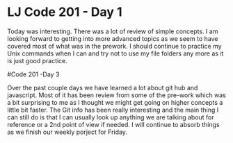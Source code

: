 # LJ Code 201 - Day 1

Today was interesting. There was a lot of review of simple concepts.
I am looking forward to getting into more advanced topics as we seem to have covered
most of what was in the prework. I should continue to practice my Unix commands when I can and try not to use
my file folders any more as it is just good practice.

#Code 201 -Day 3

Over the past couple days we have learned a lot about git hub and javascript. Most of it has been review from some of the pre-work which was a bit surprising to me as I thought we might get going on higher concepts a little bit faster. The Git info has been really interesting and the main thing I can still do is that I can usually look up anything we are talking about for reference or a 2nd point of view if needed. I will continue to absorb things as we finish our weekly porject for Friday.

